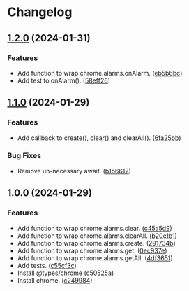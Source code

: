 # Changelog

## [1.2.0](https://github.com/ryohidaka/chrome-alarms/compare/v1.1.0...v1.2.0) (2024-01-31)


### Features

* Add function to wrap chrome.alarms.onAlarm. ([eb5b6bc](https://github.com/ryohidaka/chrome-alarms/commit/eb5b6bc2ab21972588441282e0e4728bc72fc747))
* Add test to onAlarm(). ([58eff26](https://github.com/ryohidaka/chrome-alarms/commit/58eff26110253a7bdc6503f052335da2bceeed06))

## [1.1.0](https://github.com/ryohidaka/chrome-alarms/compare/v1.0.0...v1.1.0) (2024-01-29)


### Features

* Add callback to create(), clear() and clearAll(). ([6fa25bb](https://github.com/ryohidaka/chrome-alarms/commit/6fa25bb70dda27bc4abad2f0a3ca0c5dbc1a969b))

### Bug Fixes

* Remove un-necessary await. ([b1b6612](https://github.com/ryohidaka/chrome-alarms/commit/b1b66126c4d86d67ac0c644745ae1fcaed33eac1))

## 1.0.0 (2024-01-29)


### Features

* Add function to wrap chrome.alarms.clear. ([c45a5d9](https://github.com/ryohidaka/chrome-alarms/commit/c45a5d99e2599b788aedb930f9f26d35f1eb00ac))
* Add function to wrap chrome.alarms.clearAll. ([b20e1b1](https://github.com/ryohidaka/chrome-alarms/commit/b20e1b1ab14a28982ef511e25f1575e306a6b72d))
* Add function to wrap chrome.alarms.create. ([291734b](https://github.com/ryohidaka/chrome-alarms/commit/291734b1200e8ebfb25159709d2ad7866f38c66b))
* Add function to wrap chrome.alarms.get. ([0ec937e](https://github.com/ryohidaka/chrome-alarms/commit/0ec937eb3bc7f3a151d7ef53681c599f52c92316))
* Add function to wrap chrome.alarms.getAll. ([4df3651](https://github.com/ryohidaka/chrome-alarms/commit/4df36512513f89661a5545c9d9e9bffb70d9f0d5))
* Add tests. ([c55cf3c](https://github.com/ryohidaka/chrome-alarms/commit/c55cf3c9aa0fc003107dbeb0de6ca057528d9d72))
* Install @types/chrome ([c50525a](https://github.com/ryohidaka/chrome-alarms/commit/c50525adc457f08caa77e35c2dc811eadf759cc5))
* Install chrome. ([c249984](https://github.com/ryohidaka/chrome-alarms/commit/c249984260dd24f6172f08ce0c9c9dd1d140ce1f))
